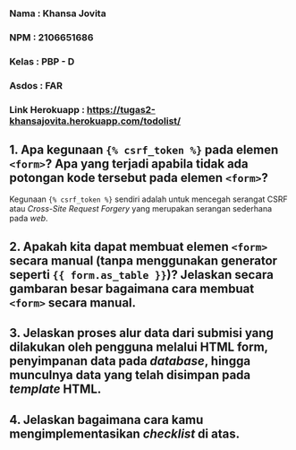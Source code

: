 ### Nama       : Khansa Jovita
### NPM        : 2106651686
### Kelas      : PBP - D
### Asdos      : FAR
### Link Herokuapp : https://tugas2-khansajovita.herokuapp.com/todolist/

## 1. Apa kegunaan `{% csrf_token %}` pada elemen `<form>`? Apa yang terjadi apabila tidak ada potongan kode tersebut pada elemen `<form>`?
Kegunaan `{% csrf_token %}` sendiri adalah untuk mencegah serangat CSRF atau _Cross-Site Request Forgery_ yang merupakan serangan sederhana pada _web_. 

## 2. Apakah kita dapat membuat elemen `<form>` secara manual (tanpa menggunakan generator seperti `{{ form.as_table }}`)? Jelaskan secara gambaran besar bagaimana cara membuat `<form>` secara manual.


## 3. Jelaskan proses alur data dari submisi yang dilakukan oleh pengguna melalui HTML form, penyimpanan data pada _database_, hingga munculnya data yang telah disimpan pada _template_ HTML.

## 4.  Jelaskan bagaimana cara kamu mengimplementasikan _checklist_ di atas.
